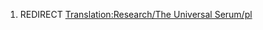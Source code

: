1.  REDIRECT [Translation:Research/The Universal
    Serum/pl](Translation:Research/The_Universal_Serum/pl "wikilink")